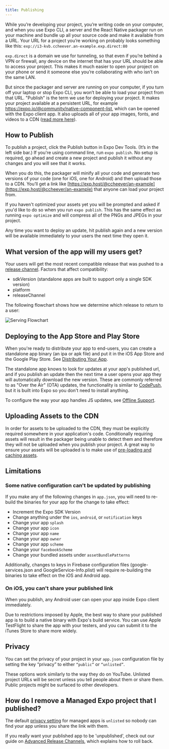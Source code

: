 ```yaml
---
title: Publishing
---
```


While you’re developing your project, you’re writing code on your
computer, and when you use Expo CLI, a server and the React Native
packager run on your machine and bundle up all your source code and make
it available from a URL. Your URL for a project you’re working on
probably looks something like this:
`exp://i3-kvb.ccheever.an-example.exp.direct:80`

`exp.direct` is a domain we use for tunneling, so that even if you’re
behind a VPN or firewall, any device on the internet that has your URL
should be able to access your project. This makes it much easier to open
your project on your phone or send it someone else you’re collaborating
with who isn’t on the same LAN.

But since the packager and server are running on your computer, if you
turn off your laptop or stop Expo CLI, you won’t be able to load your
project from that URL. "Publish" is the term we use for deploying your
project. It makes your project available at a persistent URL, for
example https://expo.io/@community/native-component-list, which can be
opened with the Expo client app. It also uploads all of your app images,
fonts, and videos to a CDN ([read more
here](../how-expo-works/#publishingdeploying-an-expo-app-in-production)).

## How to Publish

To publish a project, click the Publish button in Expo Dev Tools. (It’s in the left side bar.) If you're using command line, run
`expo publish`. No setup is required, go ahead and create a new project
and publish it without any changes and you will see that it works.

When you do this, the packager will minify all your code and generate
two versions of your code (one for iOS, one for Android) and then upload
those to a CDN. You’ll get a link like [https://exp.host/@ccheever/an-example](https://exp.host/@ccheever/an-example)
that anyone can load your project from.

If you haven't optimized your assets yet you will be prompted and asked
if you'd like to do so when you run `expo publish`. This has the same effect
as running `expo optimize` and will compress all of the PNGs and JPEGs in your project.

Any time you want to deploy an update, hit publish again and a new
version will be available immediately to your users the next time they
open it.

## What version of the app will my users get?

Your users will get the most recent compatible release that was pushed to a [release channel](../../distribution/release-channels/). Factors that affect compatibility:

- sdkVersion (standalone apps are built to support only a single SDK version)
- platform
- releaseChannel

The following flowchart shows how we determine which release to return to a user:

![Serving Flowchart](/static/images/release-channels-flowchart.png)

## Deploying to the App Store and Play Store

When you're ready to distribute your app to end-users, you can create a
standalone app binary (an ipa or apk file) and put it in the iOS App
Store and the Google Play Store. See [Distributing Your App](../../distribution/introduction/).

The standalone app knows to look for updates at your app's published
url, and if you publish an update then the next time a user opens your
app they will automatically download the new version. These are
commonly referred to as "Over the Air" (OTA) updates, the functionality
is similar to [CodePush](https://microsoft.github.io/code-push/), but it
is built into Expo so you don't need to install anything.

To configure the way your app handles JS updates, see [Offline Support](../../guides/offline-support/).

## Uploading Assets to the CDN

In order for assets to be uploaded to the CDN, they must be explicitly required somewhere in your application's code. Conditionally requiring assets will result in the packager being unable to detect them and therefore they will not be uploaded when you publish your project. A great way to ensure your assets will be uploaded is to make use of [pre-loading and caching assets](../../guides/preloading-and-caching-assets/).

## Limitations

### Some native configuration can't be updated by publishing

If you make any of the following changes in `app.json`, you will need to
re-build the binaries for your app for the change to take effect:

- Increment the Expo SDK Version
- Change anything under the `ios`, `android`, or `notification` keys
- Change your app `splash`
- Change your app `icon`
- Change your app `name`
- Change your app `owner`
- Change your app `scheme`
- Change your `facebookScheme`
- Change your bundled assets under `assetBundlePatterns`

Additionally, changes to keys in Firebase configuration files (google-services.json and GoogleService-Info.plist) will require re-building the binaries to take effect on the iOS and Android app.

### On iOS, you can't share your published link

When you publish, any Android user can open your app inside Expo client immediately.

Due to restrictions imposed by Apple, the best way to share your published app is
to build a native binary with Expo's build service. You can use Apple TestFlight to
share the app with your testers, and you can submit it to the iTunes Store to share
more widely.

## Privacy

You can set the privacy of your project in your `app.json` configuration
file by setting the key “privacy” to either `“public”` or `“unlisted”`.

These options work similarly to the way they do on YouTube. Unlisted
project URLs will be secret unless you tell people about them or share
them. Public projects might be surfaced to other developers.

## How do I remove a Managed Expo project that I published?

The default [privacy setting](../../workflow/configuration/) for managed apps is `unlisted` so nobody can find your app unless you share the link with them.

If you really want your published app to be 'unpublished', check out our guide on [Advanced Release Channels](../../distribution/advanced-release-channels/), which explains how to roll back.
